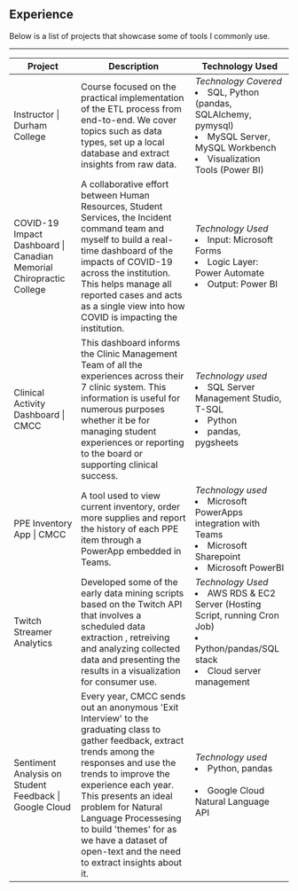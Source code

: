 ##  Experience

Below is a list of projects that showcase some of tools I commonly use. 

---

| Project | Description  | Technology Used |
|-------|---|---|
| Instructor \| Durham College | Course focused on the practical implementation of the ETL process from end-to-end. We cover topics such as data types, set up a local database and extract insights from raw data. | *Technology Covered* <br><li>SQL, Python (pandas, SQLAlchemy, pymysql) <br><li>MySQL Server, MySQL Workbench <br><li>Visualization Tools (Power BI) |
| COVID-19 Impact Dashboard \| Canadian Memorial Chiropractic College | A collaborative effort between Human Resources, Student Services, the Incident command team and myself to build a real-time dashboard of the impacts of COVID-19 across the institution. This helps manage all reported cases and acts as a single view into how COVID is impacting the institution.  | *Technology Used* <br><li>Input: Microsoft Forms <br><li>Logic Layer: Power Automate <br><li>Output: Power BI |
| Clinical Activity Dashboard \| CMCC | This dashboard informs the Clinic Management Team of all the experiences across their 7 clinic system. This information is useful for numerous purposes whether it be for managing student experiences or reporting to the board or supporting clinical success.  | *Technology used* <br><li>SQL Server Management Studio, T-SQL <br><li>Python <br><li>pandas, pygsheets |
| PPE Inventory App \| CMCC | A tool used to view current inventory, order more supplies and report the history of each PPE item through a PowerApp embedded in Teams. | *Technology used* <br><li>Microsoft PowerApps integration with Teams <br><li>Microsoft Sharepoint <br><li>Microsoft PowerBI |
| Twitch Streamer Analytics  | Developed some of the early data mining scripts based on the Twitch API that involves a scheduled data extraction , retreiving and analyzing collected data and presenting the results in a visualization for consumer use. | *Technology Used* <br><li>AWS RDS & EC2 Server (Hosting Script, running Cron Job) <br><li>Python/pandas/SQL stack <br><li>Cloud server management |
| Sentiment Analysis on Student Feedback \| Google Cloud | Every year, CMCC sends out an anonymous 'Exit Interview' to the graduating class to gather feedback, extract trends among the responses and use the trends to improve the experience each year. This presents an ideal problem for Natural Language Processesing to build 'themes' for as we have a dataset of open-text and the need to extract insights about it. | *Technology used* <br><li>Python, pandas</li> <br><li>Google Cloud Natural Language API</li> |
